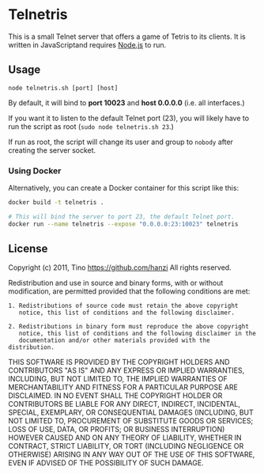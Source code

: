 Telnetris
=========

This is a small Telnet server that offers a game of Tetris to its clients.
It is written in JavaScriptand requires [Node.js](https://nodejs.org/) to run.


Usage
-----

```
node telnetris.sh [port] [host]
```

By default, it will bind to **port 10023** and **host 0.0.0.0** (i.e. all
interfaces.)

If you want it to listen to the default Telnet port (23), you will likely
have to run the script as root (`sudo node telnetris.sh 23`.)

If run as root, the script will change its user and group to `nobody` after
creating the server socket.


### Using Docker

Alternatively, you can create a Docker container for this script like this:

```bash
docker build -t telnetris .

# This will bind the server to port 23, the default Telnet port.
docker run --name telnetris --expose "0.0.0.0:23:10023" telnetris
```


License
-------

Copyright (c) 2011, Tino <https://github.com/hanzi>
All rights reserved.

Redistribution and use in source and binary forms, with or without
modification, are permitted provided that the following conditions are met:

    1. Redistributions of source code must retain the above copyright
	   notice, this list of conditions and the following disclaimer.

    2. Redistributions in binary form must reproduce the above copyright
       notice, this list of conditions and the following disclaimer in the
       documentation and/or other materials provided with the distribution.

THIS SOFTWARE IS PROVIDED BY THE COPYRIGHT HOLDERS AND CONTRIBUTORS "AS IS"
AND ANY EXPRESS OR IMPLIED WARRANTIES, INCLUDING, BUT NOT LIMITED TO, THE
IMPLIED WARRANTIES OF MERCHANTABILITY AND FITNESS FOR A PARTICULAR PURPOSE
ARE DISCLAIMED. IN NO EVENT SHALL THE COPYRIGHT HOLDER OR CONTRIBUTORS BE
LIABLE FOR ANY DIRECT, INDIRECT, INCIDENTAL, SPECIAL, EXEMPLARY, OR
CONSEQUENTIAL DAMAGES (INCLUDING, BUT NOT LIMITED TO, PROCUREMENT OF
SUBSTITUTE GOODS OR SERVICES; LOSS OF USE, DATA, OR PROFITS; OR BUSINESS
INTERRUPTION) HOWEVER CAUSED AND ON ANY THEORY OF LIABILITY, WHETHER IN
CONTRACT, STRICT LIABILITY, OR TORT (INCLUDING NEGLIGENCE OR OTHERWISE)
ARISING IN ANY WAY OUT OF THE USE OF THIS SOFTWARE, EVEN IF ADVISED OF THE
POSSIBILITY OF SUCH DAMAGE.
